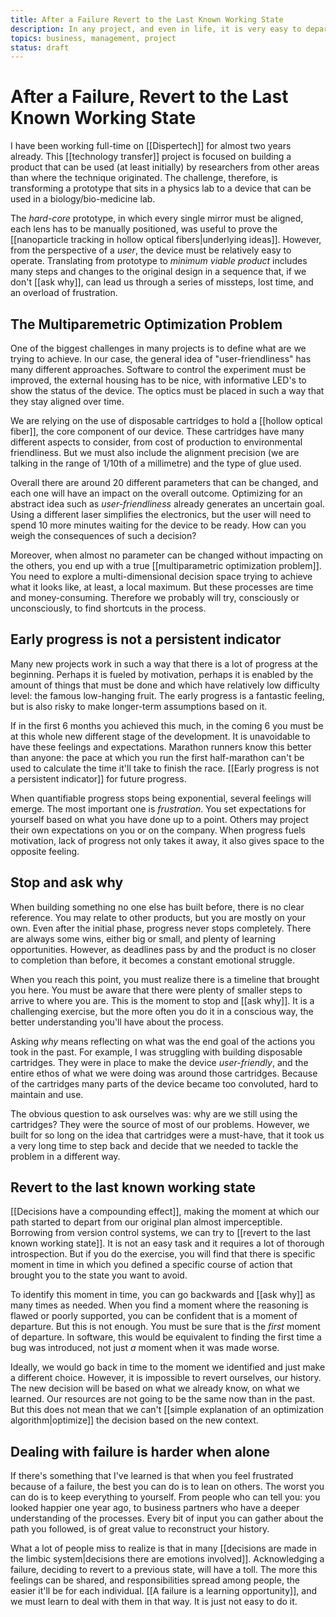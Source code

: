 ```yaml
---
title: After a Failure Revert to the Last Known Working State
description: In any project, and even in life, it is very easy to depart from the path that would bring us closer to our goals. Finding the first moment we started to diverge is the best way to recover. 
topics: business, management, project
status: draft
---
```

# After a Failure, Revert to the Last Known Working State
I have been working full-time on [[Dispertech]] for almost two years already. This [[technology transfer]] project is focused on building a product that can be used (at least initially) by researchers from other areas than where the technique originated. The challenge, therefore, is transforming a prototype that sits in a physics lab to a device that can be used in a biology/bio-medicine lab. 

The *hard-core* prototype, in which every single mirror must be aligned, each lens has to be manually positioned, was useful to prove the [[nanoparticle tracking in hollow optical fibers|underlying ideas]]. However, from the perspective of a *user*, the device must be relatively easy to operate. Translating from prototype to *minimum viable product* includes many steps and changes to the original design in a sequence that, if we don't [[ask why]], can lead us through a series of missteps, lost time, and an overload of frustration. 

## The Multiparemetric Optimization Problem
One of the biggest challenges in many projects is to define what are we trying to achieve. In our case, the general idea of "user-friendliness" has many different approaches. Software to control the experiment must be improved, the external housing has to be nice, with informative LED's to show the status of the device. The optics must be placed in such a way that they stay aligned over time. 

We are relying on the use of disposable cartridges to hold a [[hollow optical fiber]], the core component of our device. These cartridges have many different aspects to consider, from cost of production to environmental friendliness. But we must also include the alignment precision (we are talking in the range of 1/10th of a millimetre) and the type of glue used.  

Overall there are around 20 different parameters that can be changed, and each one will have an impact on the overall outcome. Optimizing for an abstract idea such as *user-friendliness* already generates an uncertain goal. Using a different laser simplifies the electronics, but the user will need to spend 10 more minutes waiting for the device to be ready. How can you weigh the consequences of such a decision? 

Moreover, when almost no parameter can be changed without impacting on the others, you end up with a true [[multiparametric optimization problem]]. You need to explore a multi-dimensional decision space trying to achieve what it looks like, at least, a local maximum. But these processes are time and money-consuming. Therefore we probably will try, consciously or unconsciously, to find shortcuts in the process. 

## Early progress is not a persistent indicator
Many new projects work in such a way that there is a lot of progress at the beginning. Perhaps it is fueled by motivation, perhaps it is enabled by the amount of things that must be done and which have relatively low difficulty level: the famous low-hanging fruit. The early progress is a fantastic feeling, but is also risky to make longer-term assumptions based on it. 

If in the first 6 months you achieved this much, in the coming 6 you must be at this whole new different stage of the development. It is unavoidable to have these feelings and expectations. Marathon runners know this better than anyone: the pace at which you run the first half-marathon can't be used to calculate the time it'll take to finish the race. [[Early progress is not a persistent indicator]] for future progress. 

When quantifiable progress stops being exponential, several feelings will emerge. The most important one is *frustration*. You set expectations for yourself based on what you have done up to a point. Others may project their own expectations on you or on the company. When progress fuels motivation, lack of progress not only takes it away, it also gives space to the opposite feeling. 

## Stop and ask why
When building something no one else has built before, there is no clear reference. You may relate to other products, but you are mostly on your own. Even after the initial phase, progress never stops completely. There are always some wins, either big or small, and plenty of learning opportunities. However, as deadlines pass by and the product is no closer to completion than before, it becomes a constant emotional struggle. 

When you reach this point, you must realize there is a timeline that brought you here. You must be aware that there were plenty of smaller steps to arrive to where you are. This is the moment to stop and [[ask why]]. It is a challenging exercise, but the more often you do it in a conscious way, the better understanding you'll have about the process. 

Asking *why* means reflecting on what was the end goal of the actions you took in the past. For example, I was struggling with building disposable cartridges. They were in place to make the device *user-friendly*, and the entire ethos of what we were doing was around those cartridges. Because of the cartridges many parts of the device became too convoluted, hard to maintain and use. 

The obvious question to ask ourselves was: why are we still using the cartridges? They were the source of most of our problems. However, we built for so long on the idea that cartridges were a must-have, that it took us a very long time to step back and decide that we needed to tackle the problem in a different way. 

## Revert to the last known working state
[[Decisions have a compounding effect]], making the moment at which our path started to depart from our original plan almost imperceptible. Borrowing from version control systems, we can try to [[revert to the last known working state]]. It is not an easy task and it requires a lot of thorough introspection. But if you do the exercise, you will find that there is specific moment in time in which you defined a specific course of action that brought you to the state you want to avoid.   

To identify this moment in time, you can go backwards and [[ask why]] as many times as needed. When you find a moment where the reasoning is flawed or poorly supported, you can be confident that is a moment of departure. But this is not enough. You must be sure that is the *first* moment of departure. In software, this would be equivalent to finding the first time a bug was introduced, not just *a* moment when it was made worse. 

Ideally, we would go back in time to the moment we identified and just make a different choice. However, it is impossible to revert ourselves, our history. The new decision will be based on what we already know, on what we learned. Our resources are not going to be the same now than in the past. But this does not mean that we can't [[simple explanation of an optimization algorithm|optimize]] the decision based on the new context. 

## Dealing with failure is harder when alone
If there's something that I've learned is that when you feel frustrated because of a failure, the best you can do is to lean on others. The worst you can do is to keep everything to yourself. From people who can tell you: you looked happier one year ago, to business partners who have a deeper understanding of the processes. Every bit of input you can gather about the path you followed, is of great value to reconstruct your history. 

What a lot of people miss to realize is that in many [[decisions are made in the limbic system|decisions there are emotions involved]]. Acknowledging a failure, deciding to revert to a previous state, will have a toll. The more this feelings can be shared, and responsibilities spread among people, the easier it'll be for each individual. [[A failure is a learning opportunity]], and we must learn to deal with them in that way. It is just not easy to do it. 